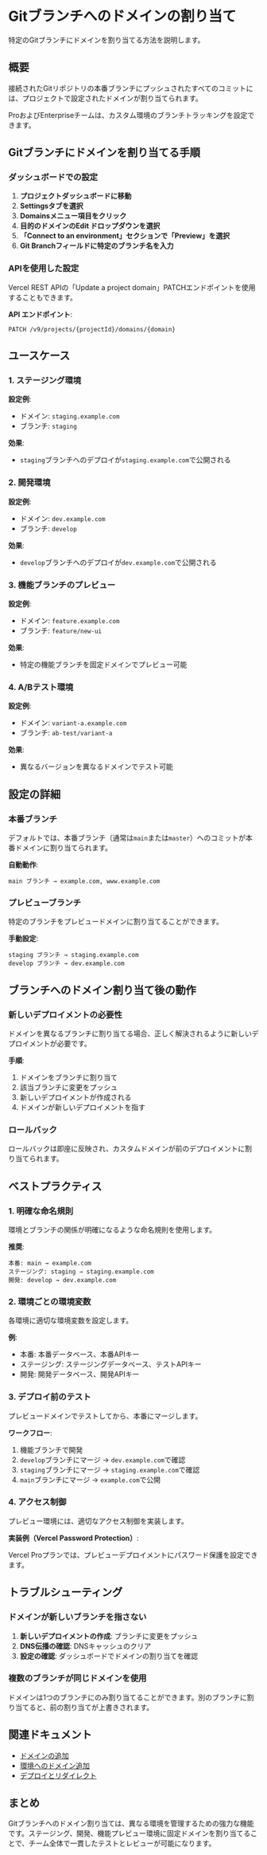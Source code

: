 # Gitブランチへのドメインの割り当て

特定のGitブランチにドメインを割り当てる方法を説明します。

## 概要

接続されたGitリポジトリの本番ブランチにプッシュされたすべてのコミットには、プロジェクトで設定されたドメインが割り当てられます。

ProおよびEnterpriseチームは、カスタム環境のブランチトラッキングを設定できます。

## Gitブランチにドメインを割り当てる手順

### ダッシュボードでの設定

1. **プロジェクトダッシュボードに移動**
2. **Settingsタブを選択**
3. **Domainsメニュー項目をクリック**
4. **目的のドメインのEdit ドロップダウンを選択**
5. **「Connect to an environment」セクションで「Preview」を選択**
6. **Git Branchフィールドに特定のブランチ名を入力**

### APIを使用した設定

Vercel REST APIの「Update a project domain」PATCHエンドポイントを使用することもできます。

**API エンドポイント**:
```
PATCH /v9/projects/{projectId}/domains/{domain}
```

## ユースケース

### 1. ステージング環境

**設定例**:
- ドメイン: `staging.example.com`
- ブランチ: `staging`

**効果**:
- `staging`ブランチへのデプロイが`staging.example.com`で公開される

### 2. 開発環境

**設定例**:
- ドメイン: `dev.example.com`
- ブランチ: `develop`

**効果**:
- `develop`ブランチへのデプロイが`dev.example.com`で公開される

### 3. 機能ブランチのプレビュー

**設定例**:
- ドメイン: `feature.example.com`
- ブランチ: `feature/new-ui`

**効果**:
- 特定の機能ブランチを固定ドメインでプレビュー可能

### 4. A/Bテスト環境

**設定例**:
- ドメイン: `variant-a.example.com`
- ブランチ: `ab-test/variant-a`

**効果**:
- 異なるバージョンを異なるドメインでテスト可能

## 設定の詳細

### 本番ブランチ

デフォルトでは、本番ブランチ（通常は`main`または`master`）へのコミットが本番ドメインに割り当てられます。

**自動動作**:
```
main ブランチ → example.com, www.example.com
```

### プレビューブランチ

特定のブランチをプレビュードメインに割り当てることができます。

**手動設定**:
```
staging ブランチ → staging.example.com
develop ブランチ → dev.example.com
```

## ブランチへのドメイン割り当て後の動作

### 新しいデプロイメントの必要性

ドメインを異なるブランチに割り当てる場合、正しく解決されるように新しいデプロイメントが必要です。

**手順**:
1. ドメインをブランチに割り当て
2. 該当ブランチに変更をプッシュ
3. 新しいデプロイメントが作成される
4. ドメインが新しいデプロイメントを指す

### ロールバック

ロールバックは即座に反映され、カスタムドメインが前のデプロイメントに割り当てられます。

## ベストプラクティス

### 1. 明確な命名規則

環境とブランチの関係が明確になるような命名規則を使用します。

**推奨**:
```
本番: main → example.com
ステージング: staging → staging.example.com
開発: develop → dev.example.com
```

### 2. 環境ごとの環境変数

各環境に適切な環境変数を設定します。

**例**:
- 本番: 本番データベース、本番APIキー
- ステージング: ステージングデータベース、テストAPIキー
- 開発: 開発データベース、開発APIキー

### 3. デプロイ前のテスト

プレビュードメインでテストしてから、本番にマージします。

**ワークフロー**:
1. 機能ブランチで開発
2. `develop`ブランチにマージ → `dev.example.com`で確認
3. `staging`ブランチにマージ → `staging.example.com`で確認
4. `main`ブランチにマージ → `example.com`で公開

### 4. アクセス制御

プレビュー環境には、適切なアクセス制御を実装します。

**実装例（Vercel Password Protection）**:

Vercel Proプランでは、プレビューデプロイメントにパスワード保護を設定できます。

## トラブルシューティング

### ドメインが新しいブランチを指さない

1. **新しいデプロイメントの作成**: ブランチに変更をプッシュ
2. **DNS伝播の確認**: DNSキャッシュのクリア
3. **設定の確認**: ダッシュボードでドメインの割り当てを確認

### 複数のブランチが同じドメインを使用

ドメインは1つのブランチにのみ割り当てることができます。別のブランチに割り当てると、前の割り当てが上書きされます。

## 関連ドキュメント

- [ドメインの追加](/docs/domains/working-with-domains/add-a-domain)
- [環境へのドメイン追加](/docs/domains/working-with-domains/add-a-domain-to-environment)
- [デプロイとリダイレクト](/docs/domains/working-with-domains/deploying-and-redirecting)

## まとめ

Gitブランチへのドメイン割り当ては、異なる環境を管理するための強力な機能です。ステージング、開発、機能プレビュー環境に固定ドメインを割り当てることで、チーム全体で一貫したテストとレビューが可能になります。
